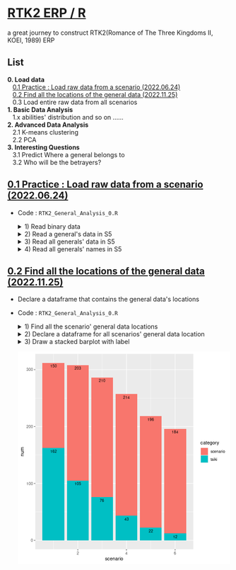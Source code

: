 # [RTK2 ERP / R](/README.md#rtk2-erp)

a great journey to construct RTK2(Romance of The Three Kingdoms II, KOEI, 1989) ERP

## List

**0. Load data**  
&nbsp;&nbsp;&nbsp;[0.1 Practice : Load raw data from a scenario (2022.06.24)](#01-practice--load-raw-data-from-a-scenario-20220624)  
&nbsp;&nbsp;&nbsp;[0.2 Find all the locations of the general data (2022.11.25)](#02-find-all-the-locations-of-the-general-data-20221125)  
&nbsp;&nbsp;&nbsp;0.3 Load entire raw data from all scenarios  
**1. Basic Data Analysis**  
&nbsp;&nbsp;&nbsp;1.x abilities' distribution and so on ……  
**2. Advanced Data Analysis**  
&nbsp;&nbsp;&nbsp;2.1 K-means clustering  
&nbsp;&nbsp;&nbsp;2.2 PCA  
**3. Interesting Questions**  
&nbsp;&nbsp;&nbsp;3.1 Predict Where a general belongs to  
&nbsp;&nbsp;&nbsp;3.2 Who will be the betrayers?


## [0.1 Practice : Load raw data from a scenario (2022.06.24)](#list)

- Code : `RTK2_General_Analysis_0.R`

  <details>
    <summary>1) Read binary data</summary>

  ```R
  setwd("{Working Directory}")

  path = "SCENARIO.DAT"
  read.filename <- file(path, "rb")
  bindata <- readBin(read.filename, raw(), n = 79385)
  head(bindata)                                               # ok
  ```
  ```
  [1] 00 00 bc 00 0b 0f
  ```
  </details>
  <details>
    <summary>2) Read a general's data in S5</summary>

  ```R
  # S5 data = 52946 ~ 61373 (43 term per 1 general)
  start = 52946 + 1
  end = 61373 + 1
  interval = 43
  bindata[start:(start + interval - 1)]                       # Cao Cao
  as.integer(bindata[start:(start + interval - 1)])           # hex → dec
  ```
  ```
  [1] 6c 0a 00 00 5f 5b 5f 3c 41 63 00 00 01 ff 00 01 01 00 10 27 e8 03 0a 00 00 9b 67 00 43 61 6f 20 43 61 6f 00 00 00 00 00 00 00 00

  [1] 108  10   0   0  95  91  95  60  65  99   0   0   1 255   0   1   1   0  16  39 232   3  10   0   0 155 103   0  67  97 111  32  67  97 111   0   0   0   0   0   0   0   0
  ```
  </details>
  <details>
    <summary>3) Read all generals' data in S5</summary>

  ```R
  s5bin <- matrix(bindata[start:end], ncol = 43, byrow = TRUE)
  head(s5bin)                                                 # ok
  ```
  ```
       [,1] [,2] [,3] [,4] [,5] [,6] [,7] [,8] [,9] [,10] [,11] [,12] [,13] [,14] [,15] [,16] [,17] [,18] [,19] [,20] [,21] [,22] [,23] [,24] [,25] [,26] [,27] [,28] [,29] [,30] [,31] [,32] [,33] [,34] [,35] [,36] [,37] [,38] [,39] [,40] [,41] [,42] [,43]
  [1,]   6c   0a   00   00   5f   5b   5f   3c   41    63    00    00    01    ff    00    01    01    00    10    27    e8    03    0a    00    00    9b    67    00    43    61    6f    20    43    61    6f    00    00    00    00    00    00    00    00
  [2,]   10   07   00   00   55   46   63   64   64    55    01    00    01    ff    00    32    02    00    10    27    e8    03    0a    00    00    a1    a1    00    4c    69    75    20    42    65    69    00    00    00    00    00    00    00    00
  [3,]   6a   09   00   00   59   57   62   62   4b    5f    02    00    01    ff    00    64    04    00    10    27    d0    07    14    00    00    b6    6c    00    53    75    6e    20    51    75    61    6e    00    00    00    00    00    00    00
  ……
  ```
  </details>
  <details>
    <summary>4) Read all generals' names in S5</summary>

  ```R
  s5name <- c()
  s5len = as.integer(end - start + 1) / interval              # 196
  for (i in 1:s5len) {
      s5name <- c(s5name, rawToChar(s5bin[i,29:43]))
  }
  s5name                                                      # Ok : Cao Cao ~ Chen Tai (196)
  ```
  ```
    [1] "Cao Cao"      "Liu Bei"      "Sun Quan"     "Meng Huo"     "Xin Pi"       "Cao Chun"     "Fu Gan"       "Jia Xu"       "Cheng Yu"     "Xiahou Dun"  
   [11] "Zhong Yao"    "Xu Zhu"       "Cao Ren"      "Cao Zhen"     "Zhang Lu"     "Hou Xuan"     "Hu Xin"       "Li Tong"      "Zhang Liao"   "Mi Zhu"      
   [21] "Xu Sheng"     "Yu Fan"       "Zhu Huan"     "Gan Ning"     "Zhou Fang"    "Zhou Tai"     "Lu Meng"      "Xiahou Yuan"  "Cao Hong"     "Zhao Yue"    
   [31] "Zhang Fei"    "Guan Yu"      "Ma Chao"      "Wang Kang"    "Cheng Bing"   "Zhang Xiu"    "Han Ze"       "Ling Tong"    "Yang Kai"     "Guan Ping"   
  ……
  [191] "Liu Pan"      "Lei Bu"       "Ling Bao"     "Wen Qin"      "Sun Li"       "Chen Tai"  
  ```
  </details>


## [0.2 Find all the locations of the general data (2022.11.25)](#list)

- Declare a dataframe that contains the general data's locations
- Code : `RTK2_General_Analysis_0.R`

  <details>
    <summary>1) Find all the scenario' general data locations</summary>

  ```R
  # s1 : 22 ~ 6471 (start from 0)
  # s2 : 13253 ~ 21981
  # s3 : 26484 ~ 35513
  # s4 : 39715 ~ 48916
  # s5 : 52946 ~ 61373
  # s6 : 66177 ~ 74088
  ```
  </details>
  <details>
    <summary>2) Declare a dataframe for all scenarios' general data location</summary>

  ```R
  s_start = c(22, 13253, 26484, 39715, 52946, 66177)
  s_end   = c(6471, 21981, 35513, 48916, 61373, 74088)
  t_start = c(6, 7458, 12288, 15784, 17762, 18774)
  t_end   = c(7457, 12287, 15783, 17761, 18773, 19325)
  s_num   = c(s_end - s_start + 1) / 43
  t_num   = c(t_end - t_start + 1) / 46
  ```
  ```R
  sDataLocation <- data.frame(
      scenario = rep(1:6, each = 2),
      category = rep(c("scenario", "taiki"), 6),
      start    = c(matrix(rbind(s_start, t_start), nrow = 1)),
      end      = c(matrix(rbind(s_end, t_end), nrow = 1)),
      num      = c(matrix(rbind(s_num, t_num), nrow = 1))
  )
  sDataLocation
  ```
  ```
     scenario category start   end num
  1         1 scenario    22  6471 150
  2         1    taiki     6  7457 162
  3         2 scenario 13253 21981 203
  4         2    taiki  7458 12287 105
  5         3 scenario 26484 35513 210
  6         3    taiki 12288 15783  76
  7         4 scenario 39715 48916 214
  8         4    taiki 15784 17761  43
  9         5 scenario 52946 61373 196
  10        5    taiki 17762 18773  22
  11        6 scenario 66177 74088 184
  12        6    taiki 18774 19325  12
  ```
  ```R
  sDataLocation[sDataLocation$category=="scenario",]
  ```
  ```
     scenario category start   end num
  1         1 scenario    22  6471 150
  3         2 scenario 13253 21981 203
  5         3 scenario 26484 35513 210
  7         4 scenario 39715 48916 214
  9         5 scenario 52946 61373 196
  11        6 scenario 66177 74088 184
  ```
  </details>
  <details>
    <summary>3) Draw a stacked barplot with label</summary>

  ```R
  ggplot(sDataLocation, aes(x = scenario, y = num, fill = category, label = num)) +
      geom_bar(stat = "identity") +
      geom_text(aes(label = num), size = 3, hjust = 0.5, vjust = 3, position ="stack") 
  # The ggplot2 library doesn't work on my local desktop.
  # Alternative : Run on https://rdrr.io/snippets/

  # Hmm …… it seems to need to find how to join the whole data from SCENARIO.DAT and TAIKI.DAT
  ```
  </details>

  ![RTK2_General_Numbers](./Images/RTK2_General_Numbers.jpg)
